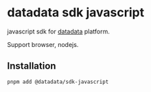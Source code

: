 # datadata sdk javascript

javascript sdk for [datadata](https://www.datadata.com) platform.

Support browser, nodejs.

## Installation

```shell
pnpm add @datadata/sdk-javascript
```
